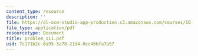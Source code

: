 ```yaml
---
content_type: resource
description: ''
file: https://ol-ocw-studio-app-production.s3.amazonaws.com/courses/16-01-unified-engineering-i-ii-iii-iv-fall-2005-spring-2006/7c171b2c6a953a7821d40cc46bfa7a57_problem_s11.pdf
file_type: application/pdf
resourcetype: Document
title: problem_s11.pdf
uid: 7c171b2c-6a95-3a78-21d4-0cc46bfa7a57
---
```

